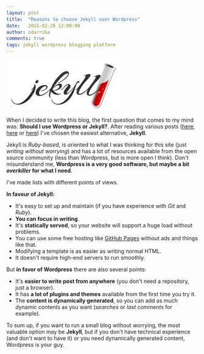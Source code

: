 ```yaml
---
layout: post
title:  "Reasons to choose Jekyll over Wordpress"
date:   2015-02-28 12:00:00
author: odarriba
comments: true
tags: jekyll wordpress blogging platform
---
```

<img src="/assets/posts/jekyll.png" class="pull-right" style="max-width:300px;" />

When I decided to write this blog, the first question that comes to my mind was: **Should I use Wordpress or Jekyll?**. After reading various posts ([here][blog1], [here][blog2] or [here][blog3]) I've chosen the easiest alternative, **Jekyll**.

Jekyll is *Ruby-based*, is oriented to what I was thinking for this site (just *writing without worrying*) and has a lot of resources available from the open source community (less than Wordpress, but is more open I think). Don't misunderstand me, **Wordpress is a very good software, but maybe a bit *overkiller* for what I need**.

<!--more-->

I've made lists with different points of views. 

**In favour of Jekyll:**

* It's easy to set up and maintain (if you have experience with *Git* and *Ruby*).
* **You can focus in writing**.
* It's **statically served**, so your website will support a huge load without problems.
* You can use some free hosting like [GitHub Pages][ghpages] without ads and things like that.
* Modifying a template is as easier as writing normal HTML.
* It doesn't require high-end servers to run smoothly.

But **in favor of Wordpress** there are also several points:

* It's **easier to write post from anywhere** (you don't need a repository, just a browser).
* It has **a lot of plugins and themes** available from the first time you try it.
* The **content is dynamically generated**, so you can add as much dynamic contents as you want (*searches* or *last comments* for example).

To sum up, if you want to run a small blog without worrying, the most valuable option may be **Jekyll**, but if you don't have technical experience (and don't want to have it) or you need dynamically generated content, Wordpress is your guy.

[blog1]:	http://www.sitepoint.com/wordpress-vs-jekyll-might-want-make-switch/
[blog2]:	http://www.leemunroe.com/moving-wordpress-dreamhost-to-jekyll-github/
[blog3]:	http://vitobotta.com/switched-jekyll-back-wordpress/
[ghpages]:	https://pages.github.com/